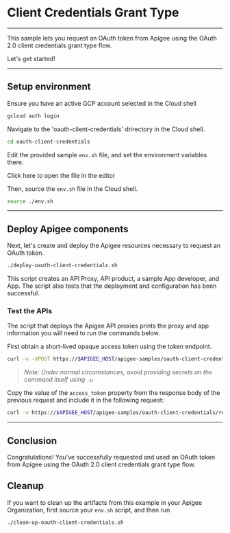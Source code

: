 # Client Credentials Grant Type

---
This sample lets you request an OAuth token from Apigee using the OAuth 2.0 client credentials grant type flow.

Let's get started!

---

## Setup environment

Ensure you have an active GCP account selected in the Cloud shell

```sh
gcloud auth login
```

Navigate to the 'oauth-client-credentials' drirectory in the Cloud shell.

```sh
cd oauth-client-credentials
```

Edit the provided sample `env.sh` file, and set the environment variables there.

Click <walkthrough-editor-open-file filePath="oauth-client-credentials/env.sh">here</walkthrough-editor-open-file> to open the file in the editor

Then, source the `env.sh` file in the Cloud shell.

```sh
source ./env.sh
```

---

## Deploy Apigee components

Next, let's create and deploy the Apigee resources necessary to request an OAuth token.

```sh
./deploy-oauth-client-credentials.sh
```

This script creates an API Proxy, API product, a sample App developer, and App. The script also tests that the deployment and configuration has been successful.

### Test the APIs

The script that deploys the Apigee API proxies prints the proxy and app information you will need to run the commands below.

First obtain a short-lived opaque access token using the token endpoint.

```bash
curl -v -XPOST https://$APIGEE_HOST/apigee-samples/oauth-client-credentials/token -u $APP_CLIENT_ID:$APP_CLIENT_SECRET -d "grant_type=client_credentials"
```

> _Note: Under normal circumstances, avoid providing secrets on the command itself using `-u`_

Copy the value of the `access_token` property from the response body of the previous request and include it in the following request:

```bash
curl -v https://$APIGEE_HOST/apigee-samples/oauth-client-credentials/resource -H "Authorization: Bearer access_token"
```

---

## Conclusion

<walkthrough-conclusion-trophy></walkthrough-conclusion-trophy>

Congratulations! You've successfully requested and used an OAuth token from Apigee using the OAuth 2.0 client credentials grant type flow.

<walkthrough-inline-feedback></walkthrough-inline-feedback>

## Cleanup

If you want to clean up the artifacts from this example in your Apigee Organization, first source your `env.sh` script, and then run

```bash
./clean-up-oauth-client-credentials.sh
```
